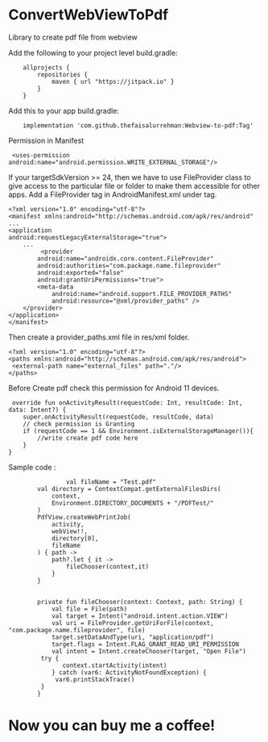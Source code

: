 # ConvertWebViewToPdf
Library to create pdf file from webview

Add the following to your project level build.gradle:

        allprojects {	
	        repositories {
		        maven { url "https://jitpack.io" }
	        }
        }

Add this to your app build.gradle:

        implementation 'com.github.thefaisalurrehman:Webview-to-pdf:Tag'

Permission in Manifest

     <uses-permission android:name="android.permission.WRITE_EXTERNAL_STORAGE"/>

     
If your targetSdkVersion >= 24, then we have to use FileProvider class to give access to the particular file or folder to make them accessible for other apps. 
Add a FileProvider tag in AndroidManifest.xml under tag.

    <?xml version="1.0" encoding="utf-8"?>
    <manifest xmlns:android="http://schemas.android.com/apk/res/android"
    ...
    <application
    android:requestLegacyExternalStorage="true">
        ...
             <provider
            android:name="androidx.core.content.FileProvider"
            android:authorities="com.package.name.fileprovider"
            android:exported="false"
            android:grantUriPermissions="true">
            <meta-data
                android:name="android.support.FILE_PROVIDER_PATHS"
                android:resource="@xml/provider_paths" />
        </provider>
    </application>
    </manifest>
    

Then create a provider_paths.xml file in res/xml folder.

    <?xml version="1.0" encoding="utf-8"?>
    <paths xmlns:android="http://schemas.android.com/apk/res/android">
     <external-path name="external_files" path="."/>
    </paths>

Before Create pdf check this permission for Android 11 devices.
   
     override fun onActivityResult(requestCode: Int, resultCode: Int, data: Intent?) {
        super.onActivityResult(requestCode, resultCode, data)
	    // check permission is Granting
        if (requestCode == 1 && Environment.isExternalStorageManager()){
            //write create pdf code here
        }
    }
     



Sample code :
                
                    val fileName = "Test.pdf"
            val directory = ContextCompat.getExternalFilesDirs(
                context,
                Environment.DIRECTORY_DOCUMENTS + "/PDFTest/"
            )
            PdfView.createWebPrintJob(
                activity,
                webView!!,
                directory[0],
                fileName
            ) { path ->
                path?.let { it ->
                    fileChooser(context,it)
                }
            }


            private fun fileChooser(context: Context, path: String) {
                val file = File(path)
                val target = Intent("android.intent.action.VIEW")
                val uri = FileProvider.getUriForFile(context, "com.package.name.fileprovider", file)
                target.setDataAndType(uri, "application/pdf")
                target.flags = Intent.FLAG_GRANT_READ_URI_PERMISSION
                val intent = Intent.createChooser(target, "Open File")
             try {
                   context.startActivity(intent)
                } catch (var6: ActivityNotFoundException) {
                 var6.printStackTrace()
             }
            }


# Now you can buy me a coffee!

<script type="text/javascript" src="https://cdnjs.buymeacoffee.com/1.0.0/button.prod.min.js" data-name="bmc-button" data-slug="faisalurrehman" data-color="#FFDD00" data-emoji=""  data-font="Cookie" data-text="Buy me a coffee" data-outline-color="#000000" data-font-color="#000000" data-coffee-color="#ffffff" ></script>



